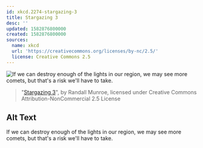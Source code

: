 ```yaml
---
id: xkcd.2274-stargazing-3
title: Stargazing 3
desc: ''
updated: 1582876800000
created: 1582876800000
sources:
  name: xkcd
  url: 'https://creativecommons.org/licenses/by-nc/2.5/'
  license: Creative Commons 2.5
---
```

![If we can destroy enough of the lights in our region, we may see more comets, but that's a risk we'll have to take.](https://imgs.xkcd.com/comics/stargazing_3.png)
> "[Stargazing 3](https://xkcd.com/2274/)", by Randall Munroe, licensed under Creative Commons Attribution-NonCommercial 2.5 License

## Alt Text
If we can destroy enough of the lights in our region, we may see more comets, but that's a risk we'll have to take.
